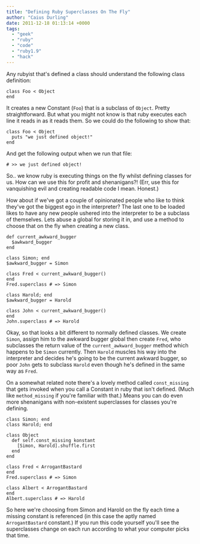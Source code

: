 ```yaml
---
title: "Defining Ruby Superclasses On The Fly"
author: "Caius Durling"
date: 2011-12-18 01:13:14 +0000
tags:
  - "geek"
  - "ruby"
  - "code"
  - "ruby1.9"
  - "hack"
---
```


Any rubyist that's defined a class should understand the following class definition:

    class Foo < Object
    end

It creates a new Constant (`Foo`) that is a subclass of `Object`. Pretty straightforward. But what you might not know is that ruby executes each line it reads in as it reads them. So we could do the following to show that:

    class Foo < Object
      puts "we just defined object!"
    end

And get the following output when we run that file:

    # >> we just defined object!

So.. we know ruby is executing things on the fly whilst defining classes for us. How can we use this for profit and shenanigans?! (Err, use this for vanquishing evil and creating readable code I mean. Honest.)

How about if we've got a couple of opinionated people who like to think they've got the biggest ego in the interpreter? The last one to be loaded likes to have any new people ushered into the interpreter to be a subclass of themselves. Lets abuse a global for storing it in, and use a method to choose that on the fly when creating a new class.

    def current_awkward_bugger
      $awkward_bugger
    end

    class Simon; end
    $awkward_bugger = Simon

    class Fred < current_awkward_bugger()
    end
    Fred.superclass # => Simon

    class Harold; end
    $awkward_bugger = Harold

    class John < current_awkward_bugger()
    end
    John.superclass # => Harold

Okay, so that looks a bit different to normally defined classes. We create `Simon`, assign him to the awkward bugger global then create `Fred`, who subclasses the return value of the `current_awkward_bugger` method which happens to be `Simon` currently. Then `Harold` muscles his way into the interpreter and decides he's going to be the current awkward bugger, so poor `John` gets to subclass `Harold` even though he's defined in the same way as `Fred`.

On a somewhat related note there's a lovely method called `const_missing` that gets invoked when you call a Constant in ruby that isn't defined. (Much like `method_missing` if you're familiar with that.) Means you can do even more shenanigans with non-existent superclasses for classes you're defining.

    class Simon; end
    class Harold; end

    class Object
      def self.const_missing konstant
        [Simon, Harold].shuffle.first
      end
    end

    class Fred < ArrogantBastard
    end
    Fred.superclass # => Simon

    class Albert < ArrogantBastard
    end
    Albert.superclass # => Harold

So here we're choosing from Simon and Harold on the fly each time a missing constant is referenced (in this case the aptly named `ArrogantBastard` constant.) If you run this code yourself you'll see the superclasses change on each run according to what your computer picks that time.
